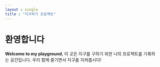 ```yaml
---
layout : single
title : "지구하기 프로젝트"
---
```


# 환영합니다

**Welcome to my playground**, 이 곳은 지구를 구하기 위한 나의 프로젝트를 기록하는 공간입니다. 우리 함께 즐기면서 지구를 지켜봅시다!
